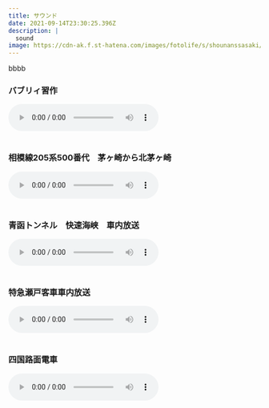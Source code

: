 ```yaml
---
title: サウンド
date: 2021-09-14T23:30:25.396Z
description: |
  sound
image: https://cdn-ak.f.st-hatena.com/images/fotolife/s/shounanssasaki/20100414/20100414173405.jpg
---
```

bbbb

<h3>バブリィ習作</h3>
<audio src="https://shounanssasaki.github.io/web/sound/bubbule.mp3" controls="controls"></audio><br><br>

<h3>相模線205系500番代　茅ヶ崎から北茅ヶ崎</h3>
<audio src="https://shounanssasaki.github.io/web/sound/sagami205_500.mp3" controls="controls"></audio><br><br>

<h3>青函トンネル　快速海峡　車内放送</h3>
<audio src="https://shounanssasaki.github.io/web/sound/seikan.mp3" controls="controls"></audio><br><br>

<h3>特急瀬戸客車車内放送</h3>
<audio src="https://shounanssasaki.github.io/web/sound/seto_okayama.mp3" controls="controls"></audio><br><br>

<h3>四国路面電車</h3>
<audio src="https://shounanssasaki.github.io/web/sound/shikoku_lomen.mp3" controls="controls"></audio><br><br>